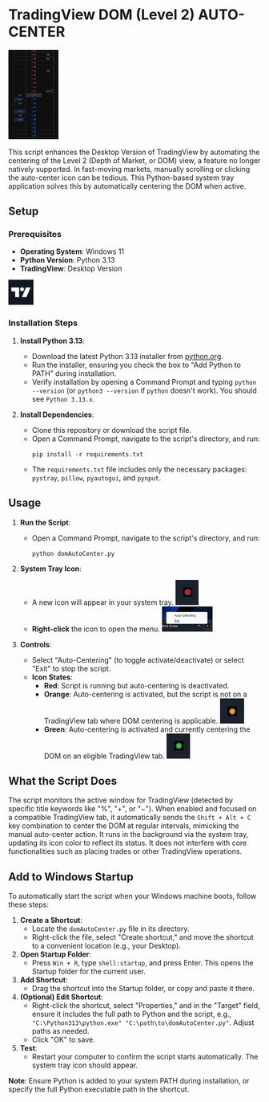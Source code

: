 # TradingView DOM (Level 2) AUTO-CENTER

<img src="screenshots/dom.png" width="100">

This script enhances the Desktop Version of TradingView by automating the centering of the Level 2 (Depth of Market, or DOM) view, a feature no longer natively supported. In fast-moving markets, manually scrolling or clicking the auto-center icon can be tedious. This Python-based system tray application solves this by automatically centering the DOM when active.

## Setup
### Prerequisites
- **Operating System**: Windows 11
- **Python Version**: Python 3.13
- **TradingView**: Desktop Version
<img src="screenshots/tw.png" width="50">

### Installation Steps
1. **Install Python 3.13**:
   - Download the latest Python 3.13 installer from [python.org](https://www.python.org/downloads/).
   - Run the installer, ensuring you check the box to "Add Python to PATH" during installation.
   - Verify installation by opening a Command Prompt and typing `python --version` (or `python3 --version` if `python` doesn't work). You should see `Python 3.13.x`.

2. **Install Dependencies**:
   - Clone this repository or download the script file.
   - Open a Command Prompt, navigate to the script's directory, and run:
     ```
     pip install -r requirements.txt
     ```
   - The `requirements.txt` file includes only the necessary packages: `pystray`, `pillow`, `pyautogui`, and `pynput`.

## Usage

1. **Run the Script**:
   - Open a Command Prompt, navigate to the script's directory, and run:
     ```
     python domAutoCenter.py
     ```
2. **System Tray Icon**:
   - A new icon will appear in your system tray. <img src="screenshots/screenshot1.png" height="50">
   - **Right-click** the icon to open the menu. <img src="screenshots/screenshot2.png" height="50">

3. **Controls**:
   - Select "Auto-Centering" (to toggle activate/deactivate) or select "Exit" to stop the script.
   - **Icon States**:
     - **Red**: Script is running but auto-centering is deactivated.
     - **Orange**: Auto-centering is activated, but the script is not on a TradingView tab where DOM centering is applicable. <img src="screenshots/screenshot3.png" height="50">
     - **Green**: Auto-centering is activated and currently centering the DOM on an eligible TradingView tab. <img src="screenshots/screenshot4.png" height="50">

## What the Script Does
The script monitors the active window for TradingView (detected by specific title keywords like "%", "+", or "−"). When enabled and focused on a compatible TradingView tab, it automatically sends the `Shift + Alt + C` key combination to center the DOM at regular intervals, mimicking the manual auto-center action. It runs in the background via the system tray, updating its icon color to reflect its status. It does not interfere with core functionalities such as placing trades or other TradingView operations.

## Add to Windows Startup
To automatically start the script when your Windows machine boots, follow these steps:
1. **Create a Shortcut**:
   - Locate the `domAutoCenter.py` file in its directory.
   - Right-click the file, select "Create shortcut," and move the shortcut to a convenient location (e.g., your Desktop).
2. **Open Startup Folder**:
   - Press `Win + R`, type `shell:startup`, and press Enter. This opens the Startup folder for the current user.
3. **Add Shortcut**:
   - Drag the shortcut into the Startup folder, or copy and paste it there.
4. **(Optional) Edit Shortcut**:
   - Right-click the shortcut, select "Properties," and in the "Target" field, ensure it includes the full path to Python and the script, e.g., `"C:\Python313\python.exe" "C:\path\to\domAutoCenter.py"`. Adjust paths as needed.
   - Click "OK" to save.
5. **Test**:
   - Restart your computer to confirm the script starts automatically. The system tray icon should appear.

**Note**: Ensure Python is added to your system PATH during installation, or specify the full Python executable path in the shortcut.
